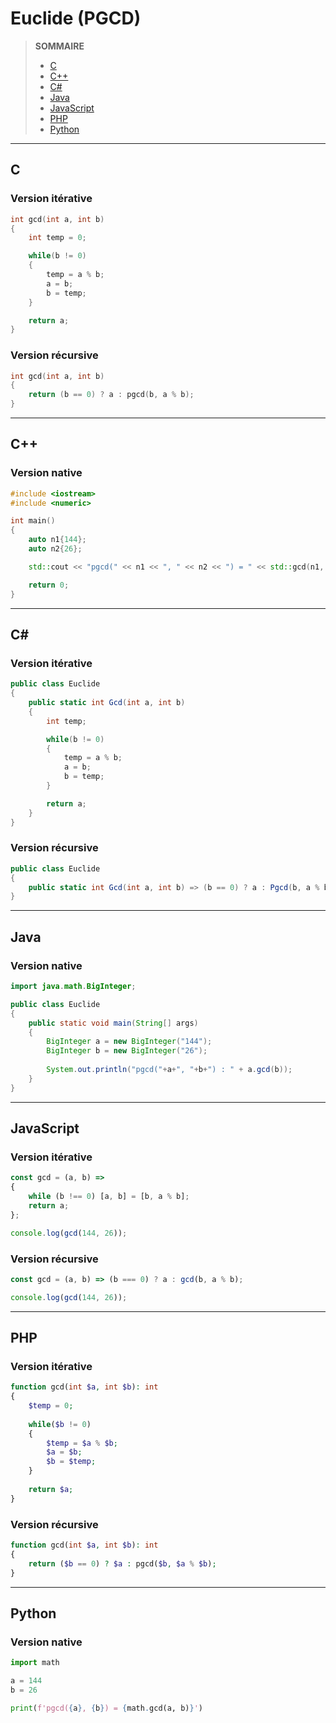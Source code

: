 # Euclide (PGCD)

> **SOMMAIRE**
> + [C](#c)
> + [C++](#c-1)
> + [C#](#c-2)
> + [Java](#java)
> + [JavaScript](#javascript)
> + [PHP](#php)
> + [Python](#python)

---

## C

### Version itérative

```c
int gcd(int a, int b)
{
    int temp = 0;

    while(b != 0)
    {
        temp = a % b;
        a = b;
        b = temp;
    }

    return a;
}
```

### Version récursive

```c
int gcd(int a, int b)
{
    return (b == 0) ? a : pgcd(b, a % b);
}
```

---

## C++

### Version native

```cpp
#include <iostream>
#include <numeric>

int main()
{
    auto n1{144};
    auto n2{26};

    std::cout << "pgcd(" << n1 << ", " << n2 << ") = " << std::gcd(n1, n2) << std::endl;

    return 0;
}
```

---

## C#

### Version itérative

```csharp
public class Euclide
{
    public static int Gcd(int a, int b)
    {
        int temp;

        while(b != 0)
        {
            temp = a % b;
            a = b;
            b = temp;
        }

        return a;
    }
}
```

### Version récursive

```csharp
public class Euclide
{
    public static int Gcd(int a, int b) => (b == 0) ? a : Pgcd(b, a % b);
}
```

---

## Java

### Version native

```java
import java.math.BigInteger;

public class Euclide
{
    public static void main(String[] args)
    {
        BigInteger a = new BigInteger("144");
        BigInteger b = new BigInteger("26");
        
        System.out.println("pgcd("+a+", "+b+") : " + a.gcd(b));
    }
}
```

---

## JavaScript

### Version itérative

```js
const gcd = (a, b) =>
{
    while (b !== 0) [a, b] = [b, a % b];
    return a;
};

console.log(gcd(144, 26));
```

### Version récursive

```js
const gcd = (a, b) => (b === 0) ? a : gcd(b, a % b);

console.log(gcd(144, 26));
```

---

## PHP

### Version itérative

```php
function gcd(int $a, int $b): int
{
    $temp = 0;
    
    while($b != 0)
    {
        $temp = $a % $b;
        $a = $b;
        $b = $temp;
    }
    
    return $a;
}
```

### Version récursive

```php
function gcd(int $a, int $b): int
{
    return ($b == 0) ? $a : pgcd($b, $a % $b);
}
```

---

## Python

### Version native

```python
import math

a = 144
b = 26

print(f'pgcd({a}, {b}) = {math.gcd(a, b)}')
```
